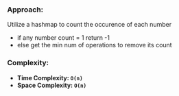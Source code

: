 ### Approach:
Utilize a hashmap to count the occurence of each number
- if any number count = 1 return -1
- else get the min num of operations to remove its count
​
### Complexity:
- **Time Complexity: `O(n)`**
- **Space Complexity: `O(n)`**